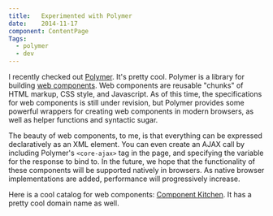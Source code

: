 ```yaml
---
title:   Experimented with Polymer
date:    2014-11-17
component: ContentPage
Tags:
  - polymer
  - dev
---
```


I recently checked out [Polymer][1]. It's pretty cool. Polymer is a library for building [web components][2]. Web components are reusable "chunks" of HTML markup, CSS style, and Javascript. As of this time, the specifications for web components is still under revision, but Polymer provides some powerful wrappers for creating web components in modern browsers, as well as helper functions and syntactic sugar.

The beauty of web components, to me, is that everything can be expressed declaratively as an XML element. You can even create an AJAX call by including Polymer's `<core-ajax>` tag in the page, and specifying the variable for the response to bind to. In the future, we hope that the functionality of these components will be supported natively in browsers. As native browser implementations are added, performance will progressively increase.

Here is a cool catalog for web components: [Component Kitchen][3]. It has a pretty cool domain name as well.

[1]: https://www.polymer-project.org/
[2]: http://customelements.io/
[3]: http://component.kitchen/
